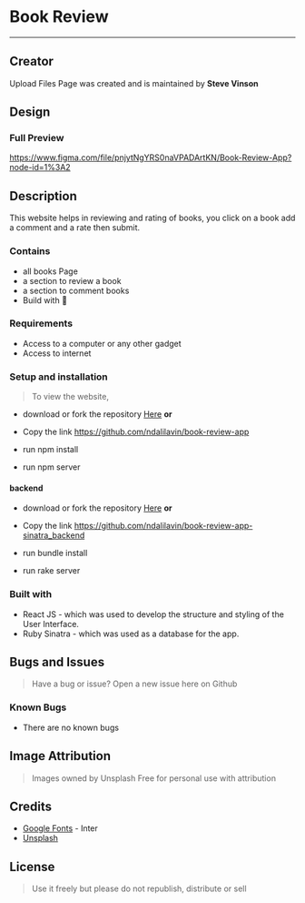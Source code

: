 # Book Review

***

## Creator

Upload Files Page was created and is maintained by **Steve Vinson**

## Design

### Full Preview

https://www.figma.com/file/pnjytNgYRS0naVPADArtKN/Book-Review-App?node-id=1%3A2

## Description

This website helps in reviewing and rating of books, you click on a book add a comment and a rate then submit.

### Contains

* all books Page
* a section to review a book
* a section to comment books
* Build with :smiling_face_with_three_hearts:

### Requirements

* Access to  a computer or any other gadget
* Access to internet

### Setup and installation

> To view the website,

* download or fork the repository [Here](https://github.com/ndalilavin/book-review-app) **or**
* Copy the link <https://github.com/ndalilavin/book-review-app>

* run npm install

* run npm server

#### backend

* download or fork the repository [Here](https://github.com/ndalilavin/book-review-app-sinatra_backend) **or**
* Copy the link <https://github.com/ndalilavin/book-review-app-sinatra_backend>

* run bundle install

* run rake server

### Built with

* React JS - which was used to develop the structure and styling of the User Interface.
* Ruby Sinatra - which was used as a database for the app.

## Bugs and Issues

>Have a bug or issue? Open a new issue here on Github

### Known Bugs

* There are no known bugs

## Image Attribution

>Images owned by Unsplash
>Free for personal use with attribution

## Credits

* [Google Fonts](https://fonts.google.com/) - Inter
* [Unsplash](https://unsplash.com/)

## License

> Use it freely but please do not republish, distribute or sell
